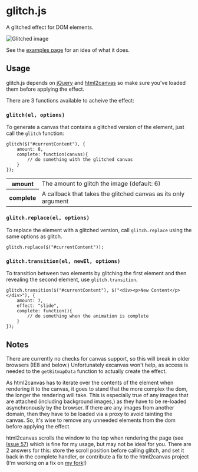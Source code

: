 glitch.js
=========

A glitched effect for DOM elements.

![Glitched image](http://sjhewitt.github.com/glitch.js/images/example.png)

See the [examples page](http://sjhewitt.github.com/glitch.js/examples.html) for 
an idea of what it does.

Usage
-----

glitch.js depends on [jQuery](http://jquery.com/) and 
[html2canvas](https://github.com/niklasvh/html2canvas) so make sure you've 
loaded them before applying the effect.

There are 3 functions available to acheive the effect: 

### `glitch(el, options)`

To generate a canvas that contains a glitched version of the element, just
call the `glitch` function:

    glitch($("#currentContent"), {
        amount: 8,
        complete: function(canvas){
            // do something with the glitched canvas
        }
    });

<table>
    <tr>
        <th>amount</th>
        <td>The amount to glitch the image (default: 6)</td>
    </tr>
    <tr>
        <th>complete</th>
        <td>A callback that takes the glitched canvas as its only argument</td>
    </tr>
</table>

### `glitch.replace(el, options)`

To replace the element with a glitched version, call `glitch.replace` using the
same options as glitch.

    glitch.replace($("#currentContent"));

### `glitch.transition(el, newEl, options)`

To transition between two elements by glitching the first element and then 
revealing the second element, use `glitch.transition`.

    glitch.transition($("#currentContent"), $("<div><p>New Content</p></div>"), {
        amount: 7,
        effect: "slide",
        complete: function(){
            // do something when the animation is complete
        }
    });

Notes
-----

There are currently no checks for canvas support, so this will break in older 
browsers (IE8 and below.) Unfortunately excanvas won't help, as access is needed
to the `getBitmapData` function to actually create the effect.

As html2canvas has to iterate over the contents of the element when rendering it
to the canvas, it goes to stand that the more complex the dom, the longer the 
rendering will take. This is especially true of any images that are attached 
(including background images,) as they have to be re-loaded asynchronously by 
the browser. If there are any images from another domain, then they have to be 
loaded via a proxy to avoid tainting the canvas. So, it's wise to remove any 
unneeded elements from the dom before applying the effect.

html2canvas scrolls the window to the top when rendering the page (see 
[Issue 57](https://github.com/niklasvh/html2canvas/issues/57)) which is fine for
my usage, but may not be ideal for you. There are 2 answers for this: store the 
scroll position before calling glitch, and set it back in the complete handler, 
or contribute a fix to the html2canvas project (I'm working on a fix on 
[my fork](https://github.com/sjhewitt/html2canvas/tree/no-scroll)!)
